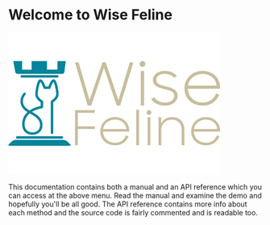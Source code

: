 # Welcome to Wise Feline 

![Logo](images/logo.png)

This documentation contains both a manual and an API reference which you can access at the above menu.
Read the manual and examine the demo and hopefully you'll be all good. The API reference contains more info about each method and the source code is fairly commented and is readable too.
